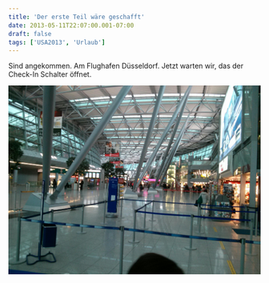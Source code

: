 ```yaml
---
title: 'Der erste Teil wäre geschafft'
date: 2013-05-11T22:07:00.001-07:00
draft: false
tags: ['USA2013', 'Urlaub']
---
```


Sind angekommen. Am Flughafen Düsseldorf. Jetzt warten wir, das der Check-In Schalter öffnet.

![](/urlaub11to15-images/13/1368335175163.jpg)